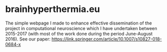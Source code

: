 # brainhyperthermia.eu
The simple webpage I made to enhance effective dissemination of the project in computational neuroscience which I have undertaken 
between 2015-2017 (with most of the work done during the period June-August 2016). 
See our paper: https://link.springer.com/article/10.1007/s10827-018-0684-x 

